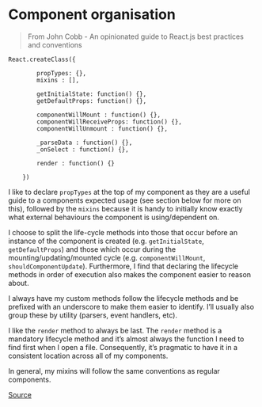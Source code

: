 # Component organisation

> From  John Cobb - An opinionated guide to React.js best practices and conventions

```
React.createClass({

        propTypes: {},
        mixins : [],

        getInitialState: function() {},
        getDefaultProps: function() {},

        componentWillMount : function() {},
        componentWillReceiveProps: function() {},
        componentWillUnmount : function() {},

        _parseData : function() {},
        _onSelect : function() {},

        render : function() {}

    })
```

I like to declare ``propTypes`` at the top of my component as they are a useful guide to a components expected usage (see section below for more on this), followed by the ``mixins`` because it is handy to initially know exactly what external behaviours the component is using/dependent on.

I choose to split the life-cycle methods into those that occur before an instance of the component is created (e.g. ``getInitialState``, ``getDefaultProps``) and those which occur during the mounting/updating/mounted cycle (e.g. ``componentWillMount``, ``shouldComponentUpdate``). Furthermore, I find that declaring the lifecycle methods in order of execution also makes the component easier to reason about.

I always have my custom methods follow the lifecycle methods and be prefixed with an underscore to make them easier to identify. I’ll usually also group these by utility (parsers, event handlers, etc).

I like the ``render`` method to always be last. The ``render`` method is a mandatory lifecycle method and it’s almost always the function I need to find first when I open a file. Consequently, it’s pragmatic to have it in a consistent location across all of my components.

In general, my mixins will follow the same conventions as regular components.


[Source](https://web-design-weekly.com/2015/01/29/opinionated-guide-react-js-best-practices-conventions/)
